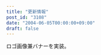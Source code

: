 ```yaml
---
title: "更新情報"
post_id: "3108"
date: "2004-06-05T00:00:00+09:00"
draft: false
---
```



ロゴ画像兼バナーを実装。
